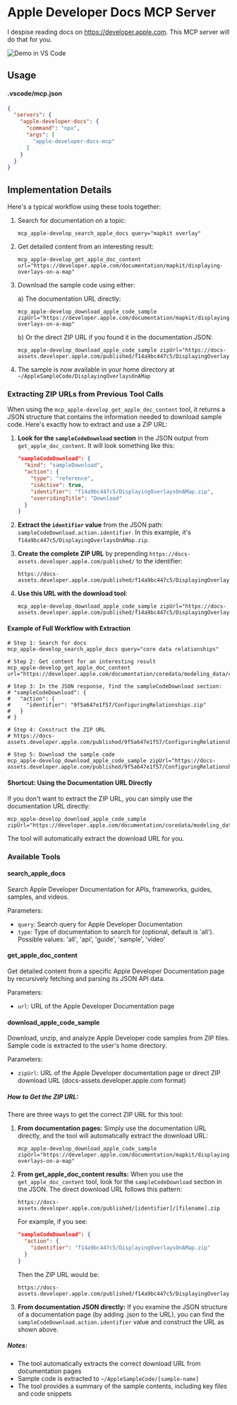 # Apple Developer Docs MCP Server

I despise reading docs on https://developer.apple.com.  This MCP server will do that for you.


![Demo in VS Code](demos/download-sample-code.gif)

## Usage

#### .vscode/mcp.json
```json
{
  "servers": {
    "apple-developer-docs": {
      "command": "npx",
      "args": [
        "apple-developer-docs-mcp"
      ]
    }
  }
}
```

## Implementation Details

Here's a typical workflow using these tools together:

1. Search for documentation on a topic:
   ```
   mcp_apple-develop_search_apple_docs query="mapkit overlay"
   ```

2. Get detailed content from an interesting result:
   ```
   mcp_apple-develop_get_apple_doc_content url="https://developer.apple.com/documentation/mapkit/displaying-overlays-on-a-map"
   ```

3. Download the sample code using either:
   
   a) The documentation URL directly:
   ```
   mcp_apple-develop_download_apple_code_sample zipUrl="https://developer.apple.com/documentation/mapkit/displaying-overlays-on-a-map"
   ```
   
   b) Or the direct ZIP URL if you found it in the documentation JSON:
   ```
   mcp_apple-develop_download_apple_code_sample zipUrl="https://docs-assets.developer.apple.com/published/f14a9bc447c5/DisplayingOverlaysOnAMap.zip"
   ```

4. The sample is now available in your home directory at `~/AppleSampleCode/DisplayingOverlaysOnAMap`

### Extracting ZIP URLs from Previous Tool Calls


When using the `mcp_apple-develop_get_apple_doc_content` tool, it returns a JSON structure that contains the information needed to download sample code. Here's exactly how to extract and use a ZIP URL:

1. **Look for the `sampleCodeDownload` section** in the JSON output from `get_apple_doc_content`. It will look something like this:

   ```json
   "sampleCodeDownload": {
     "kind": "sampleDownload",
     "action": {
       "type": "reference",
       "isActive": true,
       "identifier": "f14a9bc447c5/DisplayingOverlaysOnAMap.zip",
       "overridingTitle": "Download"
     }
   }
   ```

2. **Extract the `identifier` value** from the JSON path: `sampleCodeDownload.action.identifier`. In this example, it's `f14a9bc447c5/DisplayingOverlaysOnAMap.zip`.

3. **Create the complete ZIP URL** by prepending `https://docs-assets.developer.apple.com/published/` to the identifier:
   ```
   https://docs-assets.developer.apple.com/published/f14a9bc447c5/DisplayingOverlaysOnAMap.zip
   ```

4. **Use this URL with the download tool**:
   ```
   mcp_apple-develop_download_apple_code_sample zipUrl="https://docs-assets.developer.apple.com/published/f14a9bc447c5/DisplayingOverlaysOnAMap.zip"
   ```

#### Example of Full Workflow with Extraction

```
# Step 1: Search for docs
mcp_apple-develop_search_apple_docs query="core data relationships"

# Step 2: Get content for an interesting result
mcp_apple-develop_get_apple_doc_content url="https://developer.apple.com/documentation/coredata/modeling_data/configuring_relationships"

# Step 3: In the JSON response, find the sampleCodeDownload section:
# "sampleCodeDownload": {
#   "action": {
#     "identifier": "9f5a647e1f57/ConfiguringRelationships.zip"
#   }
# }

# Step 4: Construct the ZIP URL
# https://docs-assets.developer.apple.com/published/9f5a647e1f57/ConfiguringRelationships.zip

# Step 5: Download the sample code
mcp_apple-develop_download_apple_code_sample zipUrl="https://docs-assets.developer.apple.com/published/9f5a647e1f57/ConfiguringRelationships.zip"
```

#### Shortcut: Using the Documentation URL Directly

If you don't want to extract the ZIP URL, you can simply use the documentation URL directly:

```
mcp_apple-develop_download_apple_code_sample zipUrl="https://developer.apple.com/documentation/coredata/modeling_data/configuring_relationships"
```

The tool will automatically extract the download URL for you.

### Available Tools

#### search_apple_docs
Search Apple Developer Documentation for APIs, frameworks, guides, samples, and videos.

Parameters:
- `query`: Search query for Apple Developer Documentation
- `type`: Type of documentation to search for (optional, default is 'all'). Possible values: 'all', 'api', 'guide', 'sample', 'video'

#### get_apple_doc_content
Get detailed content from a specific Apple Developer Documentation page by recursively fetching and parsing its JSON API data.

Parameters:
- `url`: URL of the Apple Developer Documentation page

#### download_apple_code_sample
Download, unzip, and analyze Apple Developer code samples from ZIP files. Sample code is extracted to the user's home directory.

Parameters:
- `zipUrl`: URL of the Apple Developer documentation page or direct ZIP download URL (docs-assets.developer.apple.com format)

##### How to Get the ZIP URL:
There are three ways to get the correct ZIP URL for this tool:

1. **From documentation pages:** Simply use the documentation URL directly, and the tool will automatically extract the download URL:
   ```
   mcp_apple-develop_download_apple_code_sample zipUrl="https://developer.apple.com/documentation/mapkit/displaying-overlays-on-a-map"
   ```

2. **From get_apple_doc_content results:** When you use the `get_apple_doc_content` tool, look for the `sampleCodeDownload` section in the JSON. The direct download URL follows this pattern:
   ```
   https://docs-assets.developer.apple.com/published/[identifier]/[filename].zip
   ```
   For example, if you see:
   ```json
   "sampleCodeDownload": {
     "action": {
       "identifier": "f14a9bc447c5/DisplayingOverlaysOnAMap.zip"
     }
   }
   ```
   Then the ZIP URL would be:
   ```
   https://docs-assets.developer.apple.com/published/f14a9bc447c5/DisplayingOverlaysOnAMap.zip
   ```

3. **From documentation JSON directly:** If you examine the JSON structure of a documentation page (by adding .json to the URL), you can find the `sampleCodeDownload.action.identifier` value and construct the URL as shown above.

##### Notes:
- The tool automatically extracts the correct download URL from documentation pages
- Sample code is extracted to `~/AppleSampleCode/[sample-name]`
- The tool provides a summary of the sample contents, including key files and code snippets
